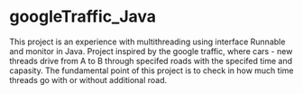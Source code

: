 # googleTraffic_Java
This project is an experience with multithreading using interface Runnable and monitor in Java. Project inspired by the google traffic, where cars - new threads drive from A to B through specifed roads with the specifed time and capasity. The fundamental point of this project is to check in how much time threads go with or without additional road.
